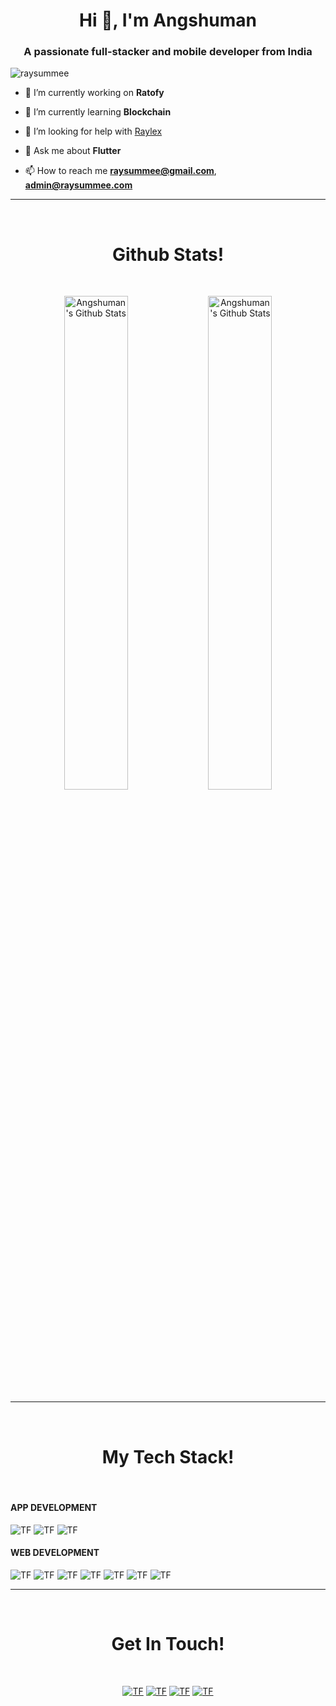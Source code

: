 <h1 align="center">Hi 👋, I'm Angshuman</h1>
<h3 align="center">A passionate full-stacker and mobile developer from India</h3>

<p align="left"> <img src="https://komarev.com/ghpvc/?username=raysummee&label=Profile%20views&color=0e75b6&style=flat" alt="raysummee" /> </p>


- 🔭 I’m currently working on **Ratofy**

- 🌱 I’m currently learning **Blockchain**

- 🤝 I’m looking for help with [Raylex](https://github.com/raysummee/Raylex)

- 💬 Ask me about **Flutter**

- 📫 How to reach me **raysummee@gmail.com**, **admin@raysummee.com**

<hr>
<br>
<h1 align="center">Github Stats!</h1>
<br>

<p align="center">
    <img src="https://github-readme-streak-stats.herokuapp.com?user=raysummee&theme=github-dark&hide_border=true&date_format=M%20j%5B%2C%20Y%5D&background=0D1117" alt="Angshuman's Github Stats" width="45%"/>
    <img src="https://github-readme-stats.vercel.app/api?username=raysummee&show_icons=true&theme=dark&hide_border=true&bg_color=0D1117" alt="Angshuman's Github Stats" width="45%"/>
    </p>

<hr>

<br>
<h1 align="center">My Tech Stack!</h1>
<br>

<h4><strong>APP DEVELOPMENT</strong></h4>

<img alt="TF" src="https://img.shields.io/badge/Flutter-grey?style=for-the-badge&logo=Flutter&logoColor=blue"/> <img alt="TF" src="https://img.shields.io/badge/Android-grey?style=for-the-badge&logo=Android&logoColor=Yellow"/> <img alt="TF" src="https://img.shields.io/badge/FIREBASE-grey?style=for-the-badge&logo=FIREBASE&logoColor=Yellow"/> 

<h4><strong>WEB DEVELOPMENT</strong></h4>

<img alt="TF" src="https://img.shields.io/badge/Node_JS-grey?style=for-the-badge&logo=Nodedotjs"/> <img alt="TF" src="https://img.shields.io/badge/Mongo_DB-grey?style=for-the-badge&logo=mongodb"/> <img alt="TF" src="https://img.shields.io/badge/REACT-grey?style=for-the-badge&logo=REACT&logoColor=Green"/> <img alt="TF" src="https://img.shields.io/badge/AWS-grey?style=for-the-badge&logo=amazonaws&logoColor=Yellow"/> <img alt="TF" src="https://img.shields.io/badge/Laravel-grey?style=for-the-badge&logo=laravel&logoColor=Yellow"/> <img alt="TF" src="https://img.shields.io/badge/PostgreSQL-grey?style=for-the-badge&logo=postgresql&logoColor=Yellow"/> <img alt="TF" src="https://img.shields.io/badge/Gatsby_JS-grey?style=for-the-badge&logo=gatsby&logoColor=Yellow"/>

<hr>

<br>
<h1 align="center">Get In Touch!</h1>
<br>
<p align="center">
  <a href="https://www.linkedin.com/in/angshuman-barpujari-26504016b/"><img alt="TF" src="https://img.shields.io/badge/LinkedIn-26A5E4?style=for-the-badge&logo=LinkedIn&logoColor=white"/><a> 
  <a href="mailto:raysummee@gmail.com"><img alt="TF" src="https://img.shields.io/badge/Email-D14836?style=for-the-badge&logo=gmail&logoColor=white" /></a>
  <a href="mailto:admin@raysummee.com"><img alt="TF" src="https://img.shields.io/badge/Email_Official-D14836?style=for-the-badge&logo=gmail&logoColor=white" /></a>
  <a href="https://twitter.com/raysummee"><img alt="TF" src="https://img.shields.io/badge/Twitter-1DA1F2?style=for-the-badge&logo=twitter&logoColor=white"/><a>
    
</p>
